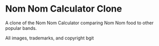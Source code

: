 # Nom Nom Calculator Clone

A clone of the Nom Nom Calculator comparing Nom Nom food to other popular bands.

All images, trademarks, and copyright bgit